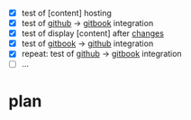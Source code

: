 * [x] test of [content] hosting
* [x] test of [github] → [gitbook] integration
* [x] test of display [content] after [changes]
* [x] test of [gitbook] → [github] integration
* [x] repeat: test of [github] → [gitbook] integration
* [ ] ...

# plan

[changes]:https://t-p-o-h.gitbook.io/tpoh-docs
[commit]:https://github.com/timnavigate/t-p-o-h.gitbook.io/commit/671a3ff17deea7dd708c97c79c0a41e1cf5429b0
[gitbook]:https://t-p-o-h.gitbook.io/
[github]:https://github.com/timnavigate/t-p-o-h.gitbook.io
